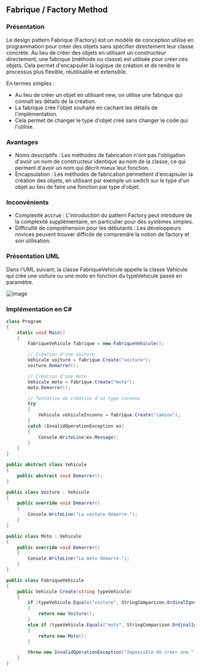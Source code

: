 ## Fabrique / Factory Method

### Présentation


Le design pattern Fabrique (Factory) est un modèle de conception utilisé en programmation pour créer des objets sans spécifier directement leur classe concrète. Au lieu de créer des objets en utilisant un constructeur directement, une fabrique (méthode ou classe) est utilisée pour créer ces objets. Cela permet d'encapsuler la logique de création et de rendre le processus plus flexible, réutilisable et extensible.

En termes simples :
* Au lieu de créer un objet en utilisant new, on utilise une fabrique qui connaît les détails de la création.
* La fabrique crée l'objet souhaité en cachant les détails de l'implémentation.
* Cela permet de changer le type d'objet créé sans changer le code qui l'utilise.

### Avantages

* Noms descriptifs : Les méthodes de fabrication n'ont pas l'obligation d'avoir un nom de constructeur identique au nom de la classe, ce qui perment d'avoir un nom qui décrit mieux leur fonction.
* Encapsulation : Les méthodes de fabrication permettent d'encapsuler la création des objets, en utilisant par exemple un switch sur le type d'un objet au lieu de faire une fonction par type d'objet.

### Inconvénients

* Complexité accrue : L'introduction du pattern Factory peut introduire de la complexité supplémentaire, en particulier pour des systèmes simples.
* Difficulté de compréhension pour les débutants : Les développeurs novices peuvent trouver difficile de comprendre la notion de factory et son utilisation.

### Présentation UML

Dans l'UML suivant, la classe FabriqueVehicule appelle la classe Vehicule qui crée une voiture ou une moto en fonction du typeVehicule passé en paramètre.

![image](https://github.com/Enfyyys/DP-Groupe1/assets/90694706/42a4fb2d-25e2-43a4-b1e0-fd8384e5887b)

### Implémentation en C#

```C#
class Program
{
    static void Main()
    {
        FabriqueVehicule fabrique = new FabriqueVehicule();

        // Création d'une voiture
        Vehicule voiture = fabrique.Create("voiture");
        voiture.Demarrer();

        // Création d'une moto
        Vehicule moto = fabrique.Create("moto");
        moto.Demarrer();

        // Tentative de création d'un type inconnu
        try
        {
            Vehicule vehiculeInconnu = fabrique.Create("camion");
        }
        catch (InvalidOperationException ex)
        {
            Console.WriteLine(ex.Message);
        }
    }
}

public abstract class Vehicule
{
    public abstract void Demarrer();
}

public class Voiture : Vehicule
{
    public override void Demarrer()
    {
        Console.WriteLine("La voiture démarre.");
    }
}

public class Moto : Vehicule
{
    public override void Demarrer()
    {
        Console.WriteLine("La moto démarre.");
    }
}

public class FabriqueVehicule
{
    public Vehicule Create(string typeVehicule)
    {
        if (typeVehicule.Equals("voiture", StringComparison.OrdinalIgnoreCase))
        {
            return new Voiture();
        }
        else if (typeVehicule.Equals("moto", StringComparison.OrdinalIgnoreCase))
        {
            return new Moto();
        }

        throw new InvalidOperationException("Impossible de créer une " + typeVehicule);
    }
}

```